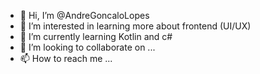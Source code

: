 - 👋 Hi, I’m @AndreGoncaloLopes
- 👀 I’m interested in learning more about frontend (UI/UX)
- 🌱 I’m currently learning Kotlin and c#
- 💞️ I’m looking to collaborate on ...
- 📫 How to reach me ...

<!---
AndreGoncaloLopes/AndreGoncaloLopes is a ✨ special ✨ repository because its `README.md` (this file) appears on your GitHub profile.
You can click the Preview link to take a look at your changes.
--->
